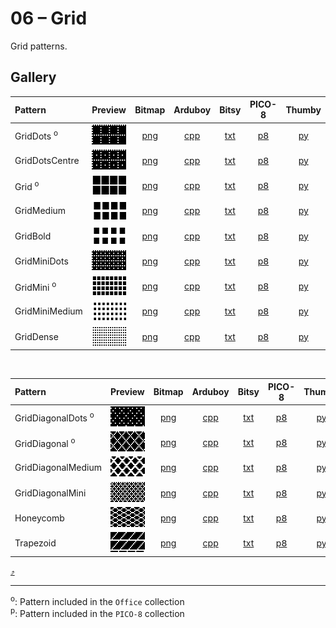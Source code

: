 # 06 – Grid

Grid patterns.

## Gallery

| Pattern | Preview | Bitmap | Arduboy | Bitsy | PICO-8 | Thumby |
| :------ | :-----: | :----: | :-----: | :---: | :----: | :----: |
| GridDots <sup>o</sup>| <img width="64" height="32" src="../docs/art/GridDots.png" alt=""> | [png](png/GridDots.png) | [cpp](Grid.h#L12-L23) | [txt](Grid.bitsy.txt#L5-L14) | [p𝟪](grid.p8.lua#L7-L19) | [py](Grid.thumby.py#L5-L16) |
| GridDotsCentre | <img width="64" height="32" src="../docs/art/GridDotsCentre.png" alt=""> | [png](png/GridDotsCentre.png) | [cpp](Grid.h#L25-L36) | [txt](Grid.bitsy.txt#L16-L25) | [p𝟪](grid.p8.lua#L21-L33) | [py](Grid.thumby.py#L18-L29) |
| Grid <sup>o</sup>| <img width="64" height="32" src="../docs/art/Grid.png" alt=""> | [png](png/Grid.png) | [cpp](Grid.h#L38-L49) | [txt](Grid.bitsy.txt#L27-L36) | [p𝟪](grid.p8.lua#L35-L47) | [py](Grid.thumby.py#L31-L42) |
| GridMedium | <img width="64" height="32" src="../docs/art/GridMedium.png" alt=""> | [png](png/GridMedium.png) | [cpp](Grid.h#L51-L62) | [txt](Grid.bitsy.txt#L38-L47) | [p𝟪](grid.p8.lua#L49-L61) | [py](Grid.thumby.py#L44-L55) |
| GridBold | <img width="64" height="32" src="../docs/art/GridBold.png" alt=""> | [png](png/GridBold.png) | [cpp](Grid.h#L64-L75) | [txt](Grid.bitsy.txt#L49-L58) | [p𝟪](grid.p8.lua#L63-L75) | [py](Grid.thumby.py#L57-L68) |
| GridMiniDots | <img width="64" height="32" src="../docs/art/GridMiniDots.png" alt=""> | [png](png/GridMiniDots.png) | [cpp](Grid.h#L77-L89) | [txt](Grid.bitsy.txt#L60-L69) | [p𝟪](grid.p8.lua#L77-L90) | [py](Grid.thumby.py#L70-L81) |
| GridMini <sup>o</sup>| <img width="64" height="32" src="../docs/art/GridMini.png" alt=""> | [png](png/GridMini.png) | [cpp](Grid.h#L91-L103) | [txt](Grid.bitsy.txt#L71-L80) | [p𝟪](grid.p8.lua#L92-L105) | [py](Grid.thumby.py#L83-L94) |
| GridMiniMedium | <img width="64" height="32" src="../docs/art/GridMiniMedium.png" alt=""> | [png](png/GridMiniMedium.png) | [cpp](Grid.h#L105-L117) | [txt](Grid.bitsy.txt#L82-L91) | [p𝟪](grid.p8.lua#L107-L120) | [py](Grid.thumby.py#L96-L107) |
| GridDense | <img width="64" height="32" src="../docs/art/GridDense.png" alt=""> | [png](png/GridDense.png) | [cpp](Grid.h#L119-L131) | [txt](Grid.bitsy.txt#L93-L102) | [p𝟪](grid.p8.lua#L122-L135) | [py](Grid.thumby.py#L109-L120) |

<br>


| Pattern | Preview | Bitmap | Arduboy | Bitsy | PICO-8 | Thumby |
| :------ | :-----: | :----: | :-----: | :---: | :----: | :----: |
| GridDiagonalDots <sup>o</sup>| <img width="64" height="32" src="../docs/art/GridDiagonalDots.png" alt=""> | [png](png/GridDiagonalDots.png) | [cpp](Grid.h#L133-L144) | [txt](Grid.bitsy.txt#L104-L113) | [p𝟪](grid.p8.lua#L137-L149) | [py](Grid.thumby.py#L122-L133) |
| GridDiagonal <sup>o</sup>| <img width="64" height="32" src="../docs/art/GridDiagonal.png" alt=""> | [png](png/GridDiagonal.png) | [cpp](Grid.h#L146-L157) | [txt](Grid.bitsy.txt#L115-L124) | [p𝟪](grid.p8.lua#L151-L163) | [py](Grid.thumby.py#L135-L146) |
| GridDiagonalMedium | <img width="64" height="32" src="../docs/art/GridDiagonalMedium.png" alt=""> | [png](png/GridDiagonalMedium.png) | [cpp](Grid.h#L159-L170) | [txt](Grid.bitsy.txt#L126-L135) | [p𝟪](grid.p8.lua#L165-L177) | [py](Grid.thumby.py#L148-L159) |
| GridDiagonalMini | <img width="64" height="32" src="../docs/art/GridDiagonalMini.png" alt=""> | [png](png/GridDiagonalMini.png) | [cpp](Grid.h#L172-L184) | [txt](Grid.bitsy.txt#L137-L146) | [p𝟪](grid.p8.lua#L179-L192) | [py](Grid.thumby.py#L161-L172) |
| Honeycomb | <img width="64" height="32" src="../docs/art/Honeycomb.png" alt=""> | [png](png/Honeycomb.png) | [cpp](Grid.h#L186-L197) | [txt](Grid.bitsy.txt#L148-L157) | [p𝟪](grid.p8.lua#L194-L206) | [py](Grid.thumby.py#L174-L185) |
| Trapezoid | <img width="64" height="32" src="../docs/art/Trapezoid.png" alt=""> | [png](png/Trapezoid.png) | [cpp](Grid.h#L199-L210) | [txt](Grid.bitsy.txt#L159-L168) | [p𝟪](grid.p8.lua#L208-L220) | [py](Grid.thumby.py#L187-L198) |


[`⤴`](#gallery)

---

<sup>o</sup>: Pattern included in the `Office` collection  
<sup>p</sup>: Pattern included in the `PICO-8` collection

<br>
